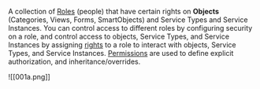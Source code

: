 A collection of [Roles](https://help.nintex.com/en-US/k2cloud/userguide/update_18/Content/AuthorizationFramework/Authorization-Framework-Overview.htm#Membership:_) (people) that have certain rights on **Objects** (Categories, Views, Forms, SmartObjects) and Service Types and Service Instances. You can control access to different  roles by configuring security on a role, and control access to objects, Service Types, and Service Instances by assigning [rights](https://help.nintex.com/en-US/k2cloud/userguide/update_18/Content/AuthorizationFramework/Authorization-Framework-Overview.htm#Rights) to a role to interact with objects, Service Types, and Service Instances. [Permissions](https://help.nintex.com/en-US/k2cloud/userguide/update_18/Content/AuthorizationFramework/Authorization-Framework-Overview.htm#Default_Permissions) are used to define explicit authorization, and inheritance/overrides.

![[001a.png]]